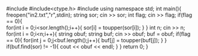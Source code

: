 #include<iostream>
#include<ctype.h>
#include<string>
using namespace std;
int main(){
	freopen("in2.txt","r",stdin);
	string sor;
	cin >> sor;
	int flag;
	cin >> flag;
	if(flag == 0){		
		for(int i = 0;i<sor.length();i++){
			sor[i] = toupper(sor[i]);
		}
	}
	int n;
	cin >> n;
	for(int i = 0;i<n;i++){
		string obuf;
		string buf;
		cin >> obuf;
		buf = obuf;
		if(flag == 0){
			for(int j = 0;j<buf.length();j++){
				buf[j] = toupper(buf[j]);
			}
		}
		if(buf.find(sor) != -1){
			cout << obuf << endl;
		}
	}
	return 0;
}
